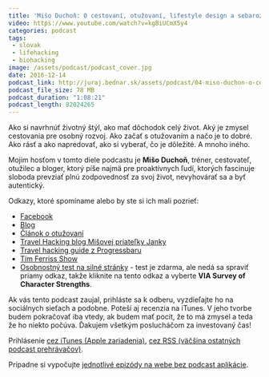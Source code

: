 ```yaml
---
title: 'Mišo Duchoň: O cestovaní, otužovaní, lifestyle design a sebarozvoji'
video: https://www.youtube.com/watch?v=kgBiUCmX5y4
categories: podcast
tags:
 - slovak
 - lifehacking
 - biohacking
image: /assets/podcast/podcast_cover.jpg
date: 2016-12-14
podcast_link: http://juraj.bednar.sk/assets/podcast/04-miso-duchon-o-cestovani-otuzovani-lifestyle-design-a-sebarozvoji.mp3
podcast_file_size: 78 MB
podcast_duration: "1:08:21"
podcast_length: 82024265
---
```


Ako si navrhnúť životný štýl, ako mať dôchodok celý život. Aký je zmysel cestovania pre osobný rozvoj. Ako začať s otužovaním a načo je to dobré. Ako rásť a ako napredovať, ako si vyberať, čo je dôležité. A mnoho iného.

Mojim hosťom v tomto diele podcastu je **Mišo Duchoň**, tréner, cestovateľ, otužilec a bloger, ktorý píše najmä pre proaktívnych ľudí, ktorých fascinuje sloboda prevziať plnú zodpovednosť za svoj život, nevyhovárať sa a byť autentický.

<!--more-->

Odkazy, ktoré spomíname alebo by ste si ich mali pozrieť:

 * [Facebook](https://www.facebook.com/misoduchon)
 * [Blog](http://misoduchon.com/)
 * [Článok o otužovaní](http://www.misoduchon.com/ako-zacat-otuzovat-a-vydrzat-viac-chladu-ako-99-ostatnych-ludi/)
 * [Travel Hacking blog Mišovej priateľky Janky](http://travelhack.me/)
 * [Travel hacking guide z Progressbaru](https://www.progressbar.sk/blog/posts/travel-hacking-kniha-cestovatelskych-tipov-a-trikov)
 * [Tim Ferriss Show](http://fourhourworkweek.com/podcast/)
 * [Osobnostný test na silné stránky](https://www.authentichappiness.sas.upenn.edu/testcenter) - test je zdarma, ale nedá sa spraviť priamy odkaz, takže kliknite na tento odkaz a vyberte **VIA Survey of Character Strengths**.

 
Ak vás tento podcast zaujal, prihláste sa k odberu, vyzdieľajte ho na sociálnych sieťach a podobne. Poteší aj recenzia na iTunes. V jeho tvorbe budem pokračovať iba vtedy, ak budem mať pocit, že to má zmysel a teda že ho niekto počúva. Ďakujem všetkým poslucháčom za investovaný čas!

Prihlásenie [cez iTunes (Apple zariadenia)](https://geo.itunes.apple.com/sk/podcast/reci-o-zivote-vesmire-a-vobec/id1170817570?mt=2), [cez RSS (väčšina ostatných podcast prehrávačov)](http://juraj.bednar.sk/podcast-feed.xml).

Prípadne si vypočujte [jednotlivé epizódy na webe bez podcast aplikácie](/category/podcast/#epizody).
